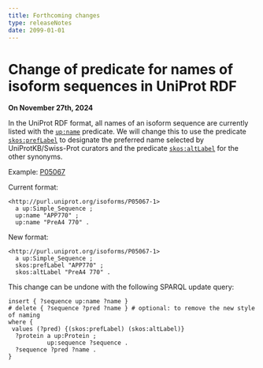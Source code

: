 ```yaml
---
title: Forthcoming changes
type: releaseNotes
date: 2099-01-01
---
```


# Change of predicate for names of isoform sequences in UniProt RDF

**On November 27th, 2024**

In the UniProt RDF format, all names of an isoform sequence are currently listed with the [`up:name`](http://purl.uniprot.org/core/name) predicate. We will change this to use the predicate [`skos:prefLabel`](http://www.w3.org/2004/02/skos/core#prefLabel) to designate the preferred name selected by UniProtKB/Swiss-Prot curators and the predicate [`skos:altLabel`](http://www.w3.org/2004/02/skos/core#altLabel) for the other synonyms.

Example: [P05067](https://rest.uniprot.org/uniprotkb/P05067.ttl)

Current format:

```turtle
<http://purl.uniprot.org/isoforms/P05067-1> 
  a up:Simple_Sequence ;
  up:name "APP770" ;
  up:name "PreA4 770" .
```

New format:

```turtle
<http://purl.uniprot.org/isoforms/P05067-1> 
  a up:Simple_Sequence ;
  skos:prefLabel "APP770" ;
  skos:altLabel "PreA4 770" .
```

This change can be undone with the following SPARQL update query:

```sparql
insert { ?sequence up:name ?name }
# delete { ?sequence ?pred ?name } # optional: to remove the new style of naming
where { 
 values (?pred) {(skos:prefLabel) (skos:altLabel)}
  ?protein a up:Protein ;
           up:sequence ?sequence .
  ?sequence ?pred ?name .
}
```
